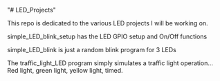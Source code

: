 "# LED_Projects" 

This repo is dedicated to the various LED projects I will be working on. 

simple_LED_blink_setup has the LED GPIO setup and On/Off functions

simple_LED_blink is just a random blink program for 3 LEDs

The traffic_light_LED program simply simulates a traffic light operation... Red light, green light, yellow light, timed.
